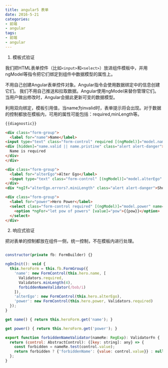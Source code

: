 ```yaml
---
title: angular5 表单
date: 2016-5-21
categories:
- 前端
- angular
tags:
- 前端
- angular
---
```

1. 模板式验证

我们把HTML表单控件（比如``<input>``和``<select>``）放进组件模板中，并用ngModel等指令把它们绑定到组件中数据模型的属性上。

不用自己创建Angular表单控件对象。Angular指令会使用数据绑定中的信息创建它们。 我们不用自己推送和拉取数据。Angular使用ngModel来替你管理它们。 当用户做出修改时，Angular会据此更新可变的数据模型。

利用双向绑定，模板引用值，当name为invalid时，表单提示将会出现。对于数据的控制都放在模板内，可用的属性可能包括：required,minLength等。
``` html
{{diagnostic}}

<div class="form-group">
  <label for="name">Name</label>
<input type="text" class="form-control" required [(ngModel)]="model.name" name="name" #name="ngModel">
<div [hidden]="name.valid || name.pristine" class="alert alert-danger">
  Name is required
</div>
</div>

<div class="form-group">
  <label for="alterEgo">Alter Ego</label>
  <input type="text" class="form-control" [(ngModel)]="model.alterEgo" miniLength="3" name="alterEgo" #alterEgo>
</div>
<div *ngIf="alterEgo.errors?.miniLength" class="alert alert-danger">Should be at least 3 characters</div>

<div class="form-group">
  <label for="power">Hero Power</label>
  <select class="form-control required" [(ngModel)]="model.power" name="power">
    <option *ngFor="let pow of powers" [value]="pow">{{pow}}</option>
  </select>
</div>
```
2. 响应式验证

把对表单的控制都放在组件一侧，统一控制，不在模板内进行处理。
``` javascript

constructor(private fb: FormBuilder) {}

ngOnInit(): void {
  this.heroForm = this.fb.FormGroup({
    'name': new FormControl(this.hero.name, [
      Validators.required,
      Validators.minLength(4),
      forbiddenNameValidator(/bob/i)
    ]),
    'alterEgo': new FormControl(this.hero.alterEgo),
    'power': new FormControl(this.hero.power, Validators.required)
  });
}

get name() { return this.heroForm.get('name'); }

get power() { return this.heroForm.get('power'); }

export function forbiddenNameValidator(nameRe: RegExp): ValidatorFn {
  return (control: AbstractControl): {[key: string]: any} => {
    const forbidden = nameRe.test(control.value);
    return forbidden ? {'forbiddenName': {value: control.value}} : null;
  };
}
```